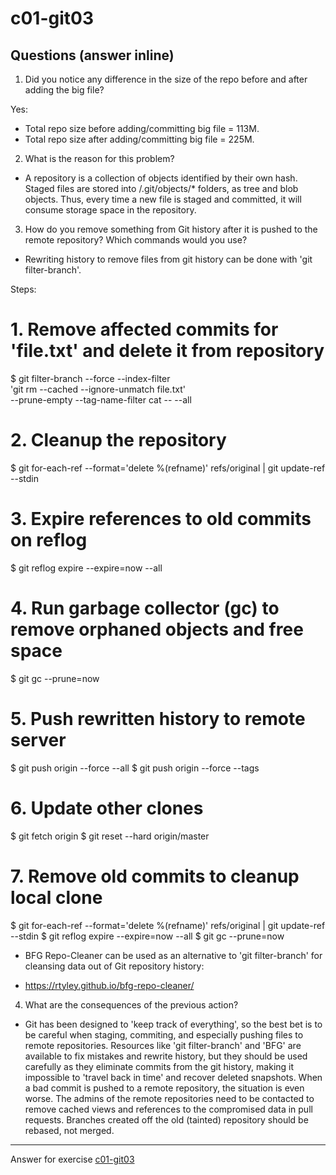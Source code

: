 # c01-git03

## Questions (answer inline)

1. Did you notice any difference in the size of the repo before and after adding the big file?

Yes:
- Total repo size before adding/committing big file = 113M.
- Total repo size after adding/committing big file = 225M.

2. What is the reason for this problem?

- A repository is a collection of objects identified by their own hash. Staged files are stored into <repo>/.git/objects/* folders, as tree and blob objects. Thus, every time a new file is staged and committed, it will consume storage space in the repository.

3. How do you remove something from Git history after it is pushed to the remote repository? Which commands would you use? 

- Rewriting history to remove files from git history can be done with 'git filter-branch'. 

Steps:

# 1. Remove affected commits for 'file.txt' and delete it from repository
$ git filter-branch --force --index-filter \
  'git rm --cached --ignore-unmatch file.txt' \
  --prune-empty --tag-name-filter cat -- --all

# 2. Cleanup the repository
$ git for-each-ref --format='delete %(refname)' refs/original | git update-ref --stdin

# 3. Expire references to old commits on reflog
$ git reflog expire --expire=now --all

# 4. Run garbage collector (gc) to remove orphaned objects and free space
$ git gc --prune=now

# 5. Push rewritten history to remote server
$ git push origin --force --all
$ git push origin --force --tags

# 6. Update other clones
$ git fetch origin 
$ git reset --hard origin/master

# 7. Remove old commits to cleanup local clone
$ git for-each-ref --format='delete %(refname)' refs/original | git update-ref --stdin
$ git reflog expire --expire=now --all
$ git gc --prune=now

- BFG Repo-Cleaner can be used as an alternative to 'git filter-branch' for cleansing data out of Git repository history:
* https://rtyley.github.io/bfg-repo-cleaner/

4. What are the consequences of the previous action?
- Git has been designed to 'keep track of everything', so the best bet is to be careful when staging, commiting, and especially pushing files to remote repositories. Resources like 'git filter-branch' and 'BFG' are available to fix mistakes and rewrite history, but they should be used carefully as they eliminate commits from the git history, making it impossible to 'travel back in time' and recover deleted snapshots. When a bad commit is pushed to a remote repository, the situation is even worse. The admins of the remote repositories need to be contacted to remove cached views and references to the compromised data in pull requests. Branches created off the old (tainted) repository should be rebased, not merged. 

***
Answer for exercise [c01-git03](https://github.com/devopsacademyau/academy/blob/23cc1dfa31e85651e3cdc1b0ef38da21518841ba/classes/01class/exercises/c01-git03/README.md)

